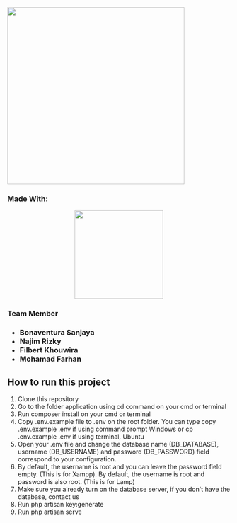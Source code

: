 <img src="http://findumois.000webhostapp.com/Gambar/Logo_Findumois1.png" width="400">

<h3>Made With: </h3>
<p align="center"><a href="https://laravel.com" target="_blank"><img src="https://raw.githubusercontent.com/laravel/art/master/logo-lockup/5%20SVG/2%20CMYK/1%20Full%20Color/laravel-logolockup-cmyk-red.svg" width="200"></a></p>

<h3>Team Member<h3/>
<ul>
    <li>Bonaventura Sanjaya</li>
    <li>Najim Rizky</li>
    <li>Filbert Khouwira</li>
    <li>Mohamad Farhan</li>
</ul>
    
## How to run this project
1. Clone this repository
2. Go to the folder application using cd command on your cmd or terminal
3. Run composer install on your cmd or terminal
4. Copy .env.example file to .env on the root folder. You can type copy .env.example .env if using command prompt Windows or cp .env.example .env if using terminal, Ubuntu
5. Open your .env file and change the database name (DB_DATABASE), username (DB_USERNAME) and password (DB_PASSWORD) field correspond to your configuration. 
7. By default, the username is root and you can leave the password field empty. (This is for Xampp). By default, the username is root and password is also root. (This is for Lamp)
8. Make sure you already turn on the database server, if you don't have the database, contact us
9. Run php artisan key:generate
10. Run php artisan serve
    
